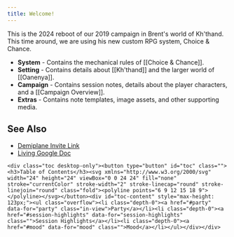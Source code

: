 ```yaml
---
title: Welcome!
---
```

This is the 2024 reboot of our 2019 campaign in Brent's world of Kh'thand. This time around, we are using his new custom RPG system, Choice & Chance. 

- **System** - Contains the mechanical rules of [[Choice & Chance]]. 
- **Setting** - Contains details about [[Kh'thand]] and the larger world of [[Oanenya]]. 
- **Campaign** - Contains session notes, details about the player characters, and a [[Campaign Overview]]. 
- **Extras** - Contains note templates, image assets, and other supporting media. 

## See Also

- [Demiplane Invite Link](https://app.demiplane.com/share/VRI272P?utm_source=demiplane&utm_medium=share&utm_campaign=238537) 
- [Living Google Doc](https://docs.google.com/document/d/1AFUSyEgLVVTTq5rTqS7DSrYVwWzT3wF4DFqBILeWqtE/edit#heading=h.xmhouxo6avmi) 

```
<div class="toc desktop-only"><button type="button" id="toc" class=""><h3>Table of Contents</h3><svg xmlns="http://www.w3.org/2000/svg" width="24" height="24" viewBox="0 0 24 24" fill="none" stroke="currentColor" stroke-width="2" stroke-linecap="round" stroke-linejoin="round" class="fold"><polyline points="6 9 12 15 18 9"></polyline></svg></button><div id="toc-content" style="max-height: 123px;"><ul class="overflow"><li class="depth-0"><a href="#party" data-for="party" class="in-view">Party</a></li><li class="depth-0"><a href="#session-highlights" data-for="session-highlights" class="">Session Highlights</a></li><li class="depth-0"><a href="#mood" data-for="mood" class="">Mood</a></li></ul></div></div>
```